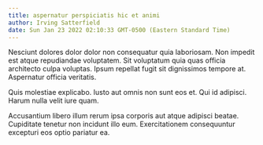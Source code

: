```yaml
---
title: aspernatur perspiciatis hic et animi
author: Irving Satterfield
date: Sun Jan 23 2022 02:10:33 GMT-0500 (Eastern Standard Time)
---
```

Nesciunt dolores dolor dolor non consequatur quia laboriosam. Non impedit est atque repudiandae voluptatem. Sit voluptatum quia quas officia architecto culpa voluptas. Ipsum repellat fugit sit dignissimos tempore at. Aspernatur officia veritatis.

 Quis molestiae explicabo. Iusto aut omnis non sunt eos et. Qui id adipisci. Harum nulla velit iure quam.

 Accusantium libero illum rerum ipsa corporis aut atque adipisci beatae. Cupiditate tenetur non incidunt illo eum. Exercitationem consequuntur excepturi eos optio pariatur ea.